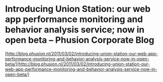 <!--
id: 3602142192
link: http://tumblr.atmos.org/post/3602142192/introducing-union-station-our-web-app-performance
slug: introducing-union-station-our-web-app-performance
date: Wed Mar 02 2011 08:59:14 GMT-0800 (PST)
publish: 2011-03-02
tags: 
title: Introducing Union Station: our web app performance monitoring and behavior analysis service; now in open beta – Phusion Corporate Blog
-->


Introducing Union Station: our web app performance monitoring and behavior analysis service; now in open beta – Phusion Corporate Blog
======================================================================================================================================

[http://blog.phusion.nl/2011/03/02/introducing-union-station-our-web-app-performance-monitoring-and-behavior-analysis-service-now-in-open-beta/](http://blog.phusion.nl/2011/03/02/introducing-union-station-our-web-app-performance-monitoring-and-behavior-analysis-service-now-in-open-beta/)

